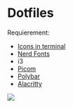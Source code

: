# Dotfiles
Requierement:
* [Icons in terminal](https://github.com/sebastiencs/icons-in-terminal)
* [Nerd Fonts](https://github.com/ryanoasis/nerd-fonts/tree/master/patched-fonts/UbuntuMono/Regular)
* i3
* [Picom](https://github.com/yshui/picom)
* [Polybar](https://github.com/polybar/polybar)
* [Alacritty](https://github.com/alacritty/alacritty)

![](https://i.imgur.com/r4K24TW.png)

